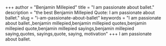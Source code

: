 +++
author = "Benjamin Millepied"
title = "I am passionate about ballet."
description = "the best Benjamin Millepied Quote: I am passionate about ballet."
slug = "i-am-passionate-about-ballet"
keywords = "I am passionate about ballet.,benjamin millepied,benjamin millepied quotes,benjamin millepied quote,benjamin millepied sayings,benjamin millepied saying,quotes, sayings,quote, saying, motivation"
+++
I am passionate about ballet.
